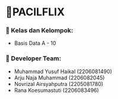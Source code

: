 # 🍿PACILFLIX

### 📝 Kelas dan Kelompok:
* Basis Data A - 10

### 👤 Developer Team:
* Muhammad Yusuf Haikal (2206081490)
* Arju Naja Muhammad (2206082045)
* Novrizal Airsyahputra (2205081780)
* Rana Koesumastuti (2206083496)